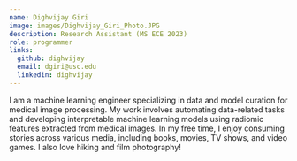 ```yaml
---
name: Dighvijay Giri
image: images/Dighvijay_Giri_Photo.JPG
description: Research Assistant (MS ECE 2023)
role: programmer
links:
  github: dighvijay
  email: dgiri@usc.edu
  linkedin: dighvijay
---
```


I am a machine learning engineer specializing in data and model curation for medical image processing. My work involves automating data-related tasks and developing interpretable machine learning models using radiomic features extracted from medical images. In my free time, I enjoy consuming stories across various media, including books, movies, TV shows, and video games. I also love hiking and film photography!
